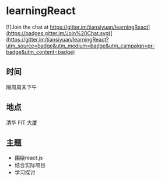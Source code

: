 # learningReact

[![Join the chat at https://gitter.im/tiansiyuan/learningReact](https://badges.gitter.im/Join%20Chat.svg)](https://gitter.im/tiansiyuan/learningReact?utm_source=badge&utm_medium=badge&utm_campaign=pr-badge&utm_content=badge)

## 时间

隔周周末下午

## 地点

清华 FIT 大厦

## 主题

- 围绕react.js
- 结合实际项目
- 学习探讨